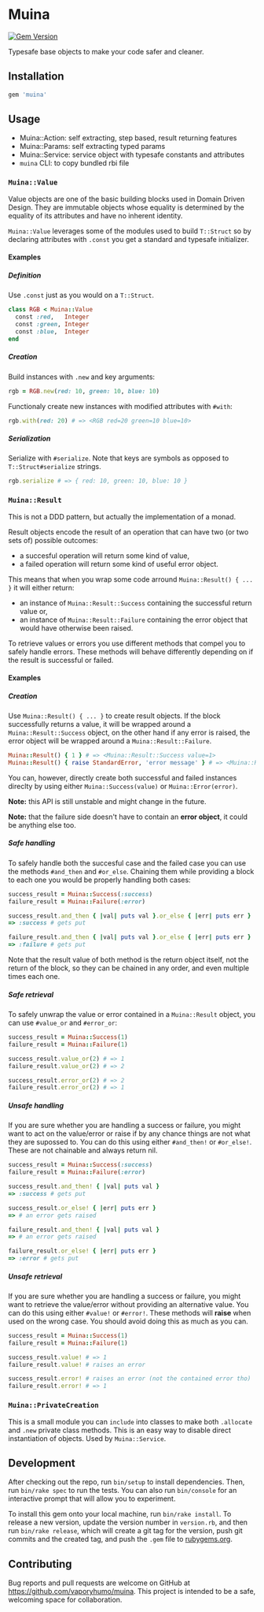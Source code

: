 # Muina

[![Gem Version](https://badge.fury.io/rb/muina.svg)](https://badge.fury.io/rb/muina)

Typesafe base objects to make your code safer and cleaner.

## Installation

```ruby
gem 'muina'
```

## Usage

* Muina::Action: self extracting, step based, result returning features
* Muina::Params: self extracting typed params
* Muina::Service: service object with typesafe constants and attributes
* `muina` CLI: to copy bundled rbi file


### `Muina::Value`

Value objects are one of the basic building blocks used in Domain Driven Design. They are immutable objects
whose equality is determined by the equality of its attributes and have no inherent identity.

`Muina::Value` leverages some of the modules used to build `T::Struct` so by declaring attributes with
`.const` you get a standard and typesafe initializer.

#### Examples

##### Definition

Use `.const` just as you would on a `T::Struct`.

```ruby
class RGB < Muina::Value
  const :red,   Integer
  const :green, Integer
  const :blue,  Integer
end
```

##### Creation

Build instances with `.new` and key arguments:
```ruby
rgb = RGB.new(red: 10, green: 10, blue: 10)
```

Functionaly create new instances with modified attributes with `#with`:
```ruby
rgb.with(red: 20) # => <RGB red=20 green=10 blue=10>
```

##### Serialization
Serialize with `#serialize`.
Note that keys are symbols as opposed to `T::Struct#serialize` strings.
```ruby
rgb.serialize # => { red: 10, green: 10, blue: 10 }
```

### `Muina::Result`

This is not a DDD pattern, but actually the implementation of a monad.

Result objects encode the result of an operation that can have two (or two sets of) possible outcomes:
- a succesful operation will return some kind of value,
- a failed operation will return some kind of useful error object.

This means that when you wrap some code arround `Muina::Result() { ... }` it will either return:
- an instance of `Muina::Result::Success` containing the successful return value or,
- an instance of `Muina::Result::Failure` containing the error object that would have otherwise been raised.

To retrieve values or errors you use different methods that compel you to safely handle errors. These methods
will behave differently depending on if the result is successful or failed.


#### Examples

##### Creation

Use `Muina::Result() { ... }` to create result objects. If the block successfully returns a value, it will be
wrapped around a `Muina::Result::Success` object, on the other hand if any error is raised, the error object
will be wrapped around a `Muina::Result::Failure`.
```ruby
Muina::Result() { 1 } # => <Muina::Result::Success value=1>
Muina::Result() { raise StandardError, 'error message' } # => <Muina::Resul::Failure error=<StandardError message="error message">>
```

You can, however, directly create both successful and failed instances direclty by using either
`Muina::Success(value)` or `Muina::Error(error)`. 

**Note:** this API is still unstable and might change in the future.

**Note:** that the failure side doesn't have to contain an **error object**, it could be anything else too.

##### Safe handling

To safely handle both the succesful case and the failed case you can use the methods `#and_then` and `#or_else`.
Chaining them while providing a block to each one you would be properly handling both cases:
```ruby
success_result = Muina::Success(:success)
failure_result = Muina::Failure(:error)

success_result.and_then { |val| puts val }.or_else { |err| puts err }
=> :success # gets put

failure_result.and_then { |val| puts val }.or_else { |err| puts err }
=> :failure # gets put
```

Note that the result value of both method is the return object itself, not the return of the block,
so they can be chained in any order, and even multiple times each one.

##### Safe retrieval

To safely unwrap the value or error contained in a `Muina::Result` object, you can use `#value_or` and `#error_or`:
```ruby
success_result = Muina::Success(1)
failure_result = Muina::Failure(1) 

success_result.value_or(2) # => 1
failure_result.value_or(2) # => 2

success_result.error_or(2) # => 2
failure_result.error_or(2) # => 1
```

##### Unsafe handling

If you are sure whether you are handling a success or failure, you might want to act on the value/error
or raise if by any chance things are not what they are supossed to. You can do this using either `#and_then!` or
`#or_else!`. These are not chainable and always return nil.

```ruby
success_result = Muina::Success(:success)
failure_result = Muina::Failure(:error)

success_result.and_then! { |val| puts val }
=> :success # gets put

success_result.or_else! { |err| puts err }
=> # an error gets raised

failure_result.and_then! { |val| puts val }
=> # an error gets raised

failure_result.or_else! { |err| puts err }
=> :error # gets put
```

##### Unsafe retrieval

If you are sure whether you are handling a success or failure, you might want to retrieve the value/error
without providing an alternative value. You can do this using either `#value!` or `#error!`. These methods
will **raise** when used on the wrong case. You should avoid doing this as much as you can.
```ruby
success_result = Muina::Success(1)
failure_result = Muina::Failure(1)

success_result.value! # => 1
failure_result.value! # raises an error

success_result.error! # raises an error (not the contained error tho)
failure_result.error! # => 1
```

### `Muina::PrivateCreation`

This is a small module you can `include` into classes to make both `.allocate` and `.new` private
class methods. This is an easy way to disable direct instantiation of objects. Used by `Muina::Service`.

## Development

After checking out the repo, run `bin/setup` to install dependencies. Then, run `bin/rake spec` to run the tests. 
You can also run `bin/console` for an interactive prompt that will allow you to experiment.

To install this gem onto your local machine, run `bin/rake install`. 
To release a new version, update the version number in `version.rb`, and then run `bin/rake release`, 
which will create a git tag for the version, push git commits and the created tag, 
and push the `.gem` file to [rubygems.org](https://rubygems.org).

## Contributing

Bug reports and pull requests are welcome on GitHub at https://github.com/vaporyhumo/muina.
This project is intended to be a safe, welcoming space for collaboration.
